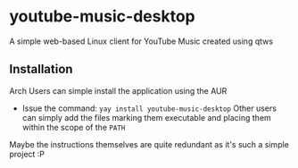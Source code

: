 # youtube-music-desktop
A simple web-based Linux client for YouTube Music created using qtws


## Installation
Arch Users can simple install the application using the AUR
* Issue the command: `yay install youtube-music-desktop`
Other users can simply add the files marking them executable and placing them within the scope of the `PATH`

Maybe the instructions themselves are quite redundant as it's such a simple project :P
